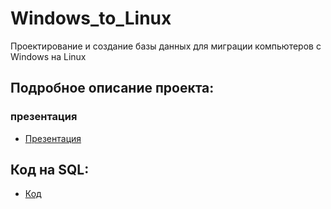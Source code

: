 # Windows_to_Linux
Проектирование и создание базы данных для миграции компьютеров с Windows на Linux

## Подробное описание проекта:
### презентация
- [Презентация](./windows_to_linux.pptx)

  
## Код на SQL:
- [Код](./WtoL.sql)

